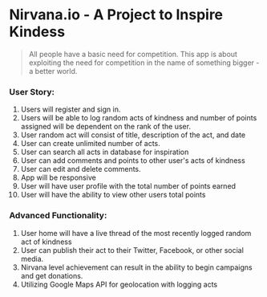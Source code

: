 # Nirvana.io - A Project to Inspire Kindess
> All people have a basic need for competition. This app is about exploiting the need for competition in the name of something bigger - a better world. 

### User Story: 
1. Users will register and sign in. 
2. Users will be able to log random acts of kindness and number of points assigned will be dependent on the rank of the user. 
3. User random act will consist of title, description of the act, and date
4. User can create unlimited number of acts. 
5. User can search all acts in database for inspiration
6. User can add comments and points to other user's acts of kindness
7. User can edit and delete comments. 
8. App will be responsive
9. User will have user profile with the total number of points earned
10. User will have the ability to view other users total points

### Advanced Functionality: 
1. User home will have a live thread of the most recently logged random act of kindness
2. User can publish their act to their Twitter, Facebook, or other social media.
3. Nirvana level achievement can result in the ability to begin campaigns and get donations.
4. Utilizing Google Maps API for geolocation with logging acts


